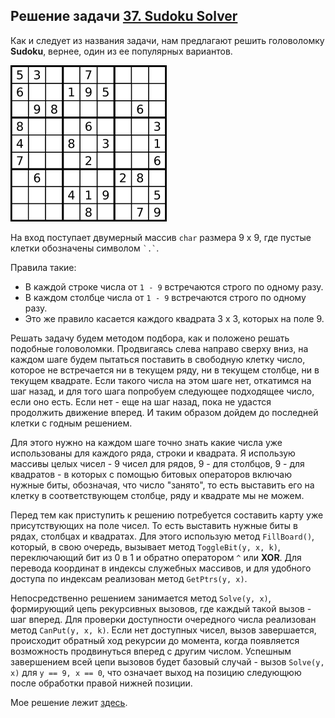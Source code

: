 ## Решение задачи [37. Sudoku Solver](https://leetcode.com/problems/sudoku-solver/)

Как и следует из названия задачи, нам предлагают решить головоломку **Sudoku**, вернее, один из ее популярных вариантов.

![](Sudoku-by-L2G-20050714.svg.png)

На вход поступает двумерный массив `char` размера 9 х 9, где пустые клетки обозначены символом ``` `.` ```.

Правила такие:
- В каждой строке числа от `1 - 9` встречаются строго по одному разу.
- В каждом столбце числа от `1 - 9` встречаются строго по одному разу.
- Это же правило касается каждого квадрата 3 х 3, которых на поле 9.

Решать задачу будем методом подбора, как и положено решать подобные головоломки. Продвигаясь слева направо сверху вниз, на каждом шаге будем пытаться поставить в свободную клетку число, которое не встречается ни в текущем ряду, ни в текущем столбце, ни в текущем квадрате. Если такого числа на этом шаге нет, откатимся на шаг назад, и для того шага попробуем следующее подходящее число, если оно есть. Если нет - еще на шаг назад, пока не удастся продолжить движение вперед. И таким образом дойдем до последней клетки с годным решением. 

Для этого нужно на каждом шаге точно знать какие числа уже использованы для каждого ряда, строки и квадрата. Я использую массивы целых чисел - 9 чисел для рядов, 9 - для столбцов, 9 - для квадратов - в которых с помощью битовых операторов включаю нужные биты, обозначая, что число "занято", то есть выставить его на клетку в соответствующем столбце, ряду и квадрате мы не можем.

Перед тем как приступить к решению потребуется составить карту уже присутствующих на поле чисел. То есть выставить нужные биты в рядах, столбцах и квадратах. Для этого использую метод `FillBoard()`, который, в свою очередь, вызывает метод `ToggleBit(y, x, k)`, переключающий бит из 0 в 1 и обратно оператором `^` или **XOR**. Для перевода координат в индексы служебных массивов, и для удобного доступа по индексам реализован метод `GetPtrs(y, x)`.

Непосредственно решением занимается метод `Solve(y, x)`, формирующий цепь рекурсивных вызовов, где каждый такой вызов - шаг вперед. Для проверки доступности очередного числа реализован метод `CanPut(y, x, k)`. Если нет доступных чисел, вызов завершается, происходит обратный ход рекурсии до момента, когда появляется возможность продвинуться вперед с другим числом. Успешным завершением всей цепи вызовов будет базовый случай - вызов `Solve(y, x)` для `y == 9, x == 0`, что означает выход на позицию следующюю после обработки правой нижней позиции.

Мое решение лежит [здесь](solution.cpp).